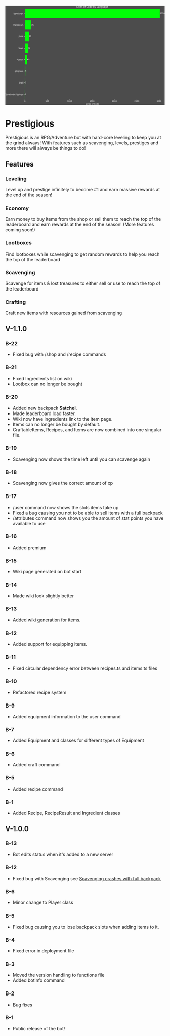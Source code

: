 ![Lines of Code by Language](LOC_bar_chart.png)

# Prestigious

Prestigious is an RPG/Adventure bot with hard-core leveling to keep you at the grind always! With features such as scavenging, levels, prestiges and more there will always be things to do!

## Features

### Leveling

Level up and prestige infinitely to become #1 and earn massive rewards at the end of the season!

### Economy

Earn money to buy items from the shop or sell them to reach the top of the leaderboard and earn rewards at the end of the season! (More features coming soon!)

### Lootboxes

Find lootboxes while scavenging to get random rewards to help you reach the top of the leaderboard

### Scavenging

Scavenge for items & lost treasures to either sell or use to reach the top of the leaderboard

### Crafting

Craft new items with resources gained from scavenging

## V-1.1.0

### B-22

-   Fixed bug with /shop and /recipe commands

### B-21

-   Fixed Ingredients list on wiki
-   Lootbox can no longer be bought

### B-20

-   Added new backpack **Satchel**.
-   Made leaderboard load faster.
-   Wiki now have ingredients link to the item page.
-   Items can no longer be bought by default.
-   CraftableItems, Recipes, and Items are now combined into one singular file.

### B-19

-   Scavenging now shows the time left until you can scavenge again

### B-18

-   Scavenging now gives the correct amount of xp

### B-17

-   /user command now shows the slots items take up
-   Fixed a bug causing you not to be able to sell items with a full backpack
-   /attributes command now shows you the amount of stat points you have available to use

### B-16

-   Added premium

### B-15

-   Wiki page generated on bot start

### B-14

-   Made wiki look slightly better

### B-13

-   Added wiki generation for items.

### B-12

-   Added support for equipping items.

### B-11

-   Fixed circular dependency error between recipes.ts and items.ts files

### B-10

-   Refactored recipe system

### B-9

-   Added equipment information to the user command

### B-7

-   Added Equipment and classes for different types of Equipment

### B-6

-   Added craft command

### B-5

-   Added recipe command

### B-1

-   Added Recipe, RecipeResult and Ingredient classes

## V-1.0.0

### B-13

-   Bot edits status when it's added to a new server

### B-12

-   Fixed bug with Scavenging see [Scavenging crashes with full backpack](https://github.com/LightBlueGamer/Prestigious/issues/1)

### B-6

-   Minor change to Player class

### B-5

-   Fixed bug causing you to lose backpack slots when adding items to it.

### B-4

-   Fixed error in deployment file

### B-3

-   Moved the version handling to functions file
-   Added botinfo command

### B-2

-   Bug fixes

### B-1

-   Public release of the bot!
